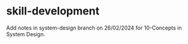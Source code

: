 # skill-development

Add notes in system-design branch on 26/02/2024 for 10-Concepts in System Design.
